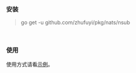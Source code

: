 ### 安装

> go get -u github.com/zhufuyi/pkg/nats/nsub

<br>

### 使用

使用方式请看[示例](./nats_test.go)。

<br>
